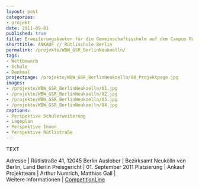 ```yaml
---
layout: post
categories:
- projekt
date: 2011-09-01    
published: true
title: Erweiterungsbauten für die Gemeinschaftsschule auf dem Campus Rütli – CR²
shorttitle: ANKAUF // Rütlischule Berlin
permalink: /projekte/WBW_GSR_BerlinNeukoelln/
tags: 
- Wettbewerb
- Schule
- Denkmal
projectpage: /projekte/WBW_GSR_BerlinNeukoelln/00_Projektpage.jpg
images:
- /projekte/WBW_GSR_BerlinNeukoelln/01.jpg
- /projekte/WBW_GSR_BerlinNeukoelln/02.jpg
- /projekte/WBW_GSR_BerlinNeukoelln/03.jpg
- /projekte/WBW_GSR_BerlinNeukoelln/04.jpg
captions:
- Perspektive Schulerweiterung
- Lageplan
- Perspektive Innen
- Perspektive Rütlistraße
---
```

TEXT

Adresse				|	Rütlistraße 41, 12045 Berlin
Auslober			|	Bezirksamt Neukölln von Berlin, Land Berlin
Preisgericht		|	01. September 2011
Platzierung			|	Ankauf
Projektteam			|	Arthur Numrich, Matthias Gall
                            |    
Weitere Informationen       |   [CompetitionLine](https://www.competitionline.com/de/beitraege/48102)
